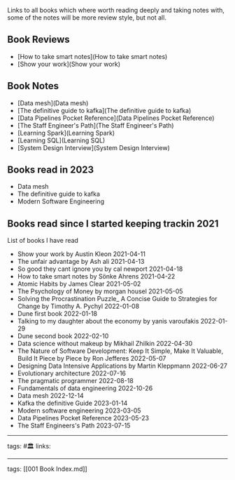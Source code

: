 Links to all books which where worth reading deeply and taking notes with, some
of the notes will be more review style, but not all.

## Book Reviews
- [How to take smart notes](How to take smart notes)
- [Show your work](Show your work)

## Book Notes
- [Data mesh](Data mesh)
- [The definitive guide to kafka](The definitive guide to kafka)
- [Data Pipelines Pocket Reference](Data Pipelines Pocket Reference)
- [The Staff Engineer's Path](The Staff Engineer's Path)
- [Learning Spark](Learning Spark)
- [Learning SQL](Learning SQL)
- [System Design Interview](System Design Interview)

## Books read in 2023
- Data mesh
- The definitive guide to kafka
- Modern Software Engineering

## Books read since I started keeping trackin 2021
List of books I have read
 - Show your work by Austin Kleon 2021-04-11
 - The unfair advantage by Ash ali 2021-04-13
 - So good they cant ignore you by cal newport 2021-04-18
 - How to take smart notes by Sönke Ahrens 2021-04-22
 - Atomic Habits by James Clear 2021-05-02
 - The Psychology of Money by morgan housel 2021-05-05
 - Solving the Procrastination Puzzle_ A Concise Guide to Strategies for Change by Timothy A. Pychyl 2022-01-08
 - Dune first book 2022-01-18
 - Talking to my daughter about the economy by yanis varoufakis 2022-01-29
 - Dune second book 2022-02-10
 - Data science without makeup by Mikhail Zhilkin 2022-04-30
 - The Nature of Software Development: Keep It Simple, Make It Valuable, Build It Piece by Piece by Ron Jefferes 2022-05-07
 - Designing Data Intensive Applications by Martin Kleppmann 2022-06-27
 - Evolutionary architecture 2022-07-16
 - The pragmatic programmer 2022-08-18
 - Fundamentals of data engineering 2022-10-26
 - Data mesh 2022-12-14
 - Kafka the definitive Guide 2023-01-14
 - Modern software engineering 2023-03-05
 - Data Pipelines Pocket Reference 2023-05-23
 - The Staff Engineers's Path 2023-07-15


---
tags: #🏛 
links: 

---
tags: [[001 Book Index.md]]

